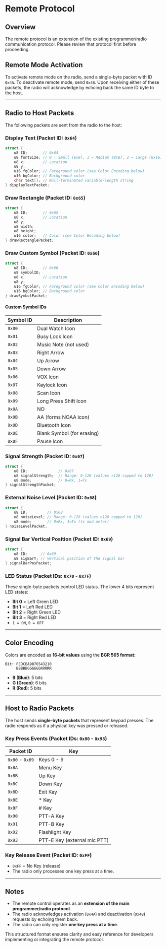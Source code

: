 # Remote Protocol

## Overview
The remote protocol is an extension of the existing programmer/radio communication protocol. Please review that protocol first before proceeding.

## Remote Mode Activation
To activate remote mode on the radio, send a single-byte packet with ID `0x4A`. To deactivate remote mode, send `0x4B`. Upon receiving either of these packets, the radio will acknowledge by echoing back the same ID byte to the host.

---

## Radio to Host Packets
The following packets are sent from the radio to the host:

### Display Text (Packet ID: `0x64`)
```c
struct {
    u8 ID;       // 0x64
    u8 fontSize; // 0 - Small (6x8), 1 = Medium (8x8), 2 = Large (8x16), 3 = Huge (16x16)
    u8 x;        // Location
    u8 y;
    u16 fgColor; // Foreground color (see Color Encoding below)
    u16 bgColor; // Background color
    char text[]; // Null-terminated variable-length string
} displayTextPacket;
```

### Draw Rectangle (Packet ID: `0x65`)
```c
struct {
    u8 ID;       // 0x65
    u8 x;        // Location
    u8 y;
    u8 width;
    u8 height;
    u16 color;   // Color (see Color Encoding below)
} drawRectanglePacket;
```

### Draw Custom Symbol (Packet ID: `0x66`)
```c
struct {
    u8 ID;       // 0x66
    u8 symbolID;
    u8 x;        // Location
    u8 y;
    u16 fgColor; // Foreground color (see Color Encoding below)
    u16 bgColor; // Background color
} drawSymbolPacket;
```

#### Custom Symbol IDs
| Symbol ID | Description             |
|-----------|-------------------------|
| `0x00`    | Dual Watch Icon         |
| `0x01`    | Busy Lock Icon          |
| `0x02`    | Music Note (not used)   |
| `0x03`    | Right Arrow             |
| `0x04`    | Up Arrow                |
| `0x05`    | Down Arrow              |
| `0x06`    | VOX Icon                |
| `0x07`    | Keylock Icon            |
| `0x08`    | Scan Icon               |
| `0x09`    | Long Press Shift Icon   |
| `0x0A`    | NO                      |
| `0x0B`    | AA (forms NOAA icon)    |
| `0x0D`    | Bluetooth Icon          |
| `0x0E`    | Blank Symbol (for erasing) |
| `0x0F`    | Pause Icon              |

### Signal Strength (Packet ID: `0x67`)
```c
struct {
    u8 ID;              // 0x67
    u8 signalStrength;  // Range: 0-120 (values >120 capped to 120)
    u8 mode;            // 0=Rx, 1=Tx
} signalStrengthPacket;
```

### External Noise Level (Packet ID: `0x68`)
```c
struct {
    u8 ID;         // 0x68
    u8 noiseLevel; // Range: 0-120 (values >120 capped to 120)
    u8 mode;       // 0=Rx, 1=Tx (tx mod meter)
} noiseLevelPacket;
```

### Signal Bar Vertical Position (Packet ID: `0x69`)
```c
struct {
    u8 ID;      // 0x69
    u8 sigBarY; // Vertical position of the signal bar
} signalBarPosPacket;
```

### LED Status (Packet IDs: `0x70` - `0x7F`)
These single-byte packets control LED status. The lower 4 bits represent LED states:
- **Bit 0** = Left Green LED
- **Bit 1** = Left Red LED
- **Bit 2** = Right Green LED
- **Bit 3** = Right Red LED
- `1 = ON`, `0 = OFF`

---

## Color Encoding
Colors are encoded as **16-bit values** using the **BGR 565 format**:
```
Bit: FEDCBA9876543210
     BBBBBGGGGGGRRRRR
```
- **B (Blue)**: 5 bits
- **G (Green)**: 6 bits
- **R (Red)**: 5 bits

---

## Host to Radio Packets
The host sends **single-byte packets** that represent keypad presses. The radio responds as if a physical key was pressed or released.

### Key Press Events (Packet IDs: `0x80` - `0x93`)
| Packet ID | Key |
|-----------|-----|
| `0x80` - `0x89` | Keys 0 - 9 |
| `0x8A` | Menu Key |
| `0x8B` | Up Key |
| `0x8C` | Down Key |
| `0x8D` | Exit Key |
| `0x8E` | * Key |
| `0x8F` | # Key |
| `0x90` | PTT-A Key |
| `0x91` | PTT-B Key |
| `0x92` | Flashlight Key |
| `0x93` | PTT-E Key (external mic PTT) |

### Key Release Event (Packet ID: `0xFF`)
- `0xFF` = No Key (release)
- The radio only processes one key press at a time.

---

## Notes
- The remote control operates as an **extension of the main programmer/radio protocol**.
- The radio acknowledges activation (`0x4A`) and deactivation (`0x4B`) requests by echoing them back.
- The radio can only register **one key press at a time**.

This structured format ensures clarity and easy reference for developers implementing or integrating the remote protocol.
